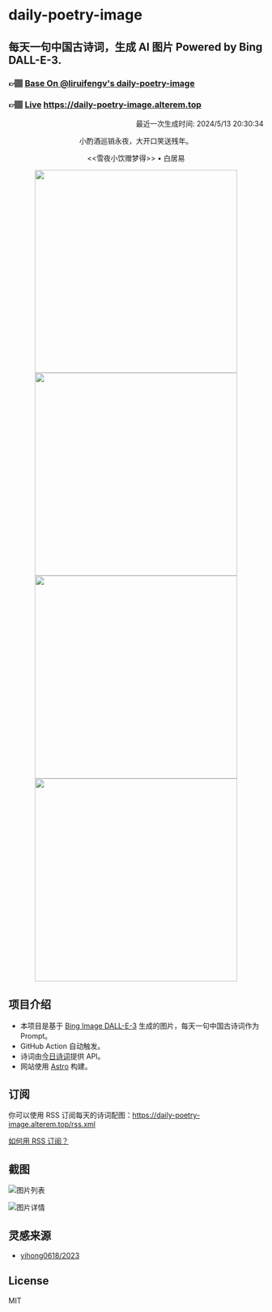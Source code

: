 
# daily-poetry-image

## 每天一句中国古诗词，生成 AI 图片 Powered by Bing DALL-E-3.

### 👉🏽 [Base On @liruifengv's daily-poetry-image](https://github.com/liruifengv/daily-poetry-image)

### 👉🏽 [Live](https://daily-poetry-image.alterem.top/) https://daily-poetry-image.alterem.top

<p align="right">
  最近一次生成时间: 2024/5/13 20:30:34
</p>
<p align="center">
小酌酒巡销永夜，大开口笑送残年。
</p>
<p align="center">
<<雪夜小饮赠梦得>> • 白居易
</p>
<p align="center">
<img src="https://tse1.mm.bing.net/th/id/OIG1.n2q_ymaTF2oP83GwBPF5" height="400" width="400" />
<img src="https://tse3.mm.bing.net/th/id/OIG1.pGpZBdW7KXAMGHGZvhhh" height="400" width="400" />
<img src="https://tse1.mm.bing.net/th/id/OIG1.bnveUR0XKtbErpBaLz_N" height="400" width="400" />
<img src="https://tse4.mm.bing.net/th/id/OIG1.j_JhxqpfPBXqn7nr124x" height="400" width="400" />
</p>

## 项目介绍

-   本项目是基于 [Bing Image DALL-E-3](https://www.bing.com/images/create) 生成的图片，每天一句中国古诗词作为 Prompt。
-   GitHub Action 自动触发。
-   诗词由[今日诗词](https://www.jinrishici.com/)提供 API。
-   网站使用 [Astro](https://astro.build) 构建。

## 订阅

你可以使用 RSS 订阅每天的诗词配图：https://daily-poetry-image.alterem.top/rss.xml

[如何用 RSS 订阅？](https://zhuanlan.zhihu.com/p/55026716)

## 截图

![图片列表](./screenshots/Snipaste_2023-12-28_21-00-26.png)

![图片详情](./screenshots/Snipaste_2023-12-28_21-00-53.png)

## 灵感来源

-   [yihong0618/2023](https://github.com/yihong0618/2023)

## License

MIT
